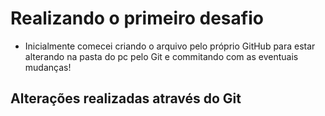 # Realizando o primeiro desafio

 - Inicialmente comecei criando o arquivo pelo próprio GitHub para estar alterando na pasta do pc pelo Git e commitando com as eventuais mudanças! 

## Alterações realizadas através do Git 


